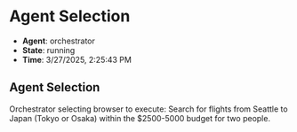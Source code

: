 # Agent Selection

- **Agent**: orchestrator
- **State**: running
- **Time**: 3/27/2025, 2:25:43 PM

## Agent Selection

Orchestrator selecting browser to execute: Search for flights from Seattle to Japan (Tokyo or Osaka) within the $2500-5000 budget for two people.


